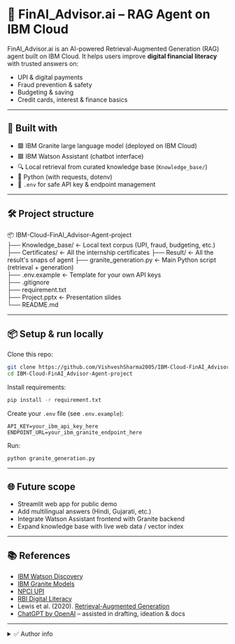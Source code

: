 # 🧠 FinAI_Advisor.ai – RAG Agent on IBM Cloud

FinAI_Advisor.ai is an AI-powered Retrieval-Augmented Generation (RAG) agent built on IBM Cloud.
It helps users improve **digital financial literacy** with trusted answers on:
- UPI & digital payments
- Fraud prevention & safety
- Budgeting & saving
- Credit cards, interest & finance basics

---

## 🚀 **Built with**
- 🟩 IBM Granite large language model (deployed on IBM Cloud)
- 🟩 IBM Watson Assistant (chatbot interface)
- 🔍 Local retrieval from curated knowledge base (`Knowledge_base/`)
- 🐍 Python (with requests, dotenv)
- 🌱 `.env` for safe API key & endpoint management

---

## 🛠 Project structure
📦 IBM-Cloud-FinAI_Advisor-Agent-project  
├── Knowledge_base/ ← Local text corpus (UPI, fraud, budgeting, etc.)
├── Certificates/ ← All the internship certificates
├── Result/ ← All the result's snaps of agent 
├── granite_generation.py ← Main Python script (retrieval + generation)  
├── .env.example ← Template for your own API keys  
├── .gitignore  
├── requirement.txt  
├── Project.pptx ← Presentation slides  
└── README.md

---

## 📦 **Setup & run locally**

Clone this repo:
```bash
git clone https://github.com/VishveshSharma2005/IBM-Cloud-FinAI_Advisor-Agent-project.git
cd IBM-Cloud-FinAI_Advisor-Agent-project
````

Install requirements:

```bash
pip install -r requirement.txt
```

Create your `.env` file (see `.env.example`):

```env
API_KEY=your_ibm_api_key_here
ENDPOINT_URL=your_ibm_granite_endpoint_here
```

Run:

```bash
python granite_generation.py
```

---

## 🌐 **Future scope**

* Streamlit web app for public demo
* Add multilingual answers (Hindi, Gujarati, etc.)
* Integrate Watson Assistant frontend with Granite backend
* Expand knowledge base with live web data / vector index

---

## 📚 **References**

* [IBM Watson Discovery](https://cloud.ibm.com/docs/discovery)
* [IBM Granite Models](https://www.ibm.com/products/granite-models)
* [NPCI UPI](https://www.npci.org.in/what-we-do/upi/product-overvie)
* [RBI Digital Literacy](https://www.rbi.org.in/financialeducation/home.aspx)
* Lewis et al. (2020). [Retrieval-Augmented Generation](https://arxiv.org/abs/2005.11401)
* [ChatGPT by OpenAI](https://openai.com/chatgpt) – assisted in drafting, ideation & docs

---

<details>
<summary>✅ Author info</summary>

**Author:** Vishvesh Sharma (2025)  
📌 Personal project for digital financial literacy, built on IBM Cloud.

</details>

